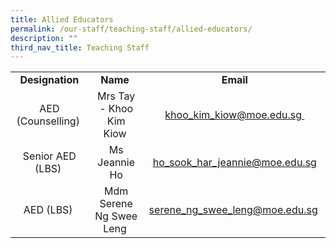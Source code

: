 ```yaml
---
title: Allied Educators
permalink: /our-staff/teaching-staff/allied-educators/
description: ""
third_nav_title: Teaching Staff
---
```

<table class="ive_eobj_center iveo_table ives_tab_simple3">
<tbody>
<tr>
<td style="text-align: center;"><strong>Designation</strong></td>
<td style="text-align: center;"><strong>Name&nbsp;</strong></td>
<td style="text-align: center;"><strong>Email</strong></td>
</tr>
<tr>
<td style="text-align: center;">AED (Counselling)&nbsp;</td>
<td style="text-align: center;">Mrs Tay - Khoo Kim Kiow&nbsp;</td>
<td style="text-align: center;"><a href="mailto:khoo_kim_kiow@moe.edu.sg" target="">khoo_kim_kiow@moe.edu.sg&nbsp;</a></td>
</tr>
<tr>
<td style="text-align: center;">Senior AED (LBS)&nbsp;</td>
<td style="text-align: center;">Ms Jeannie Ho</td>
<td style="text-align: center;"><a href="mailto:ho_sook_har_jeannie@moe.edu.sg" target="">ho_sook_har_jeannie@moe.edu.sg</a></td>
</tr>
<tr>
<td style="text-align: center;">AED (LBS)&nbsp;</td>
<td style="text-align: center;">Mdm Serene Ng Swee Leng&nbsp;</td>
<td style="text-align: center;"><a href="mailto:serene_ng_swee_leng@moe.edu.sg" target="">serene_ng_swee_leng@moe.edu.sg</a>&nbsp;</td>
</tr>
</tbody>
</table>